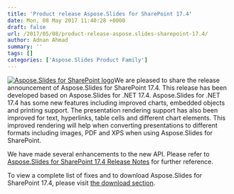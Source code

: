 ```yaml
---
title: 'Product release Aspose.Slides for SharePoint 17.4'
date: Mon, 08 May 2017 11:40:28 +0000
draft: false
url: /2017/05/08/product-release-aspose.slides-sharepoint-17.4/
author: Adnan Ahmad
summary: ''
tags: []
categories: ['Aspose.Slides Product Family']
---
```


[![Aspose.Slides for SharePoint logo][1]](https://blog.aspose.com/wp-content/uploads/sites/2/2013/07/aspose-Slides-for-SharePoint_100.png)We are pleased to share the release announcement of Aspose.Slides for SharePoint 17.4. This release has been developed based on Aspose.Slides for .NET 17.4. Aspose.Slides for .NET 17.4 has some new features including improved charts, embedded objects and printing support. The presentation rendering support has also been improved for text, hyperlinks, table cells and different chart elements. This improved rendering will help when converting presentations to different formats including images, PDF and XPS when using Aspose.Slides for SharePoint.

We have made several enhancements to the new API. Please refer to [Aspose.Slides for SharePoint 17.4 Release Notes][2] for further reference.

To view a complete list of fixes and to download Aspose.Slides for SharePoint 17.4, please visit [the download section][3].




[1]: https://blog.aspose.com/wp-content/uploads/sites/2/2013/07/aspose-Slides-for-SharePoint_100.png "Aspose.Slides for SharePoint logo"
[2]: https://docs.aspose.com/display/slidessharepoint/Aspose.Slides+for+Sharepoint+17.4+Release+Notes
[3]: https://downloads.aspose.com/slides/sharepoint




